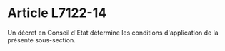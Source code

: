 # Article L7122-14

Un décret en Conseil d'Etat détermine les conditions d'application de la présente sous-section.